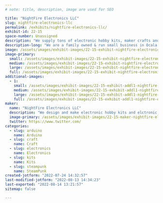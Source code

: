 ```yaml
---
# note: title, description, image are used for SEO

title: "NightFire Electronics LLC"
slug: nightfire-electronics-llc
permalink: /exhibits/nightfire-electronics-llc/
exhibit-id: 22-15
space-number: Unassigned
description: "We supply tons of electronic hobby kits, maker crafts and electronic steampunk crafts and supplies."
description-long: "We are a family owned & run small business in Ocala Fl providing electronic hobby kits from guitar amplifiers to LED Chasers to UFO Landing lights. We also provide 3D printed original designs and epoxy resin designs. We offer unique electronic jewelry and supplies. Visit our store in Ocala, FL"
image: /assets/images/exhibit-images/22-15-exhibit-nightfire-electronics-llc-aliens-black-large.jpg
image-primary: 
  small: /assets/images/exhibit-images/22-15-exhibit-nightfire-electronics-llc-aliens-black-small.jpg
  medium: /assets/images/exhibit-images/22-15-exhibit-nightfire-electronics-llc-aliens-black-medium.jpg
  large: /assets/images/exhibit-images/22-15-exhibit-nightfire-electronics-llc-aliens-black-large.jpg
  full: /assets/images/exhibit-images/22-15-exhibit-nightfire-electronics-llc-aliens-black-full.jpg
additional-images: 
  - 1:
    small: /assets/images/exhibit-images/22-15-exhibit-addl1-nightfire-electronics-llc-heart-vase-blue-shells-small.jpg
    medium: /assets/images/exhibit-images/22-15-exhibit-addl1-nightfire-electronics-llc-heart-vase-blue-shells-medium.jpg
    large: /assets/images/exhibit-images/22-15-exhibit-addl1-nightfire-electronics-llc-heart-vase-blue-shells-large.jpg
    full: /assets/images/exhibit-images/22-15-exhibit-addl1-nightfire-electronics-llc-heart-vase-blue-shells-full.jpg
maker: 
  name: "NightFire Electronics LLC"
  description: "We design and make electronic hobby kits and elctronic jewelry and supplies."
  image-primary: /assets/images/exhibit-images/22-15-maker-nightfire-electronics-llc-nf-ceramics-medium.jpg
  twitter: https://www.twitter.com/
categories: 
  - slug: arduino
    name: Arduino
  - slug: craft
    name: Craft
  - slug: electronics
    name: Electronics
  - slug: kits
    name: Kits
  - slug: steampunk
    name: SteamPunk
created-jotform: "2022-07-24 14:32:57"
last-modified-jotform: "2022-08-13 14:34:23"
last-exported: "2022-08-14 13:21:57"
sitemap: false

---
```

